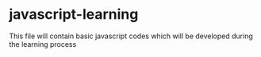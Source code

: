 # javascript-learning
This file will contain basic javascript codes which will be developed during the learning process
